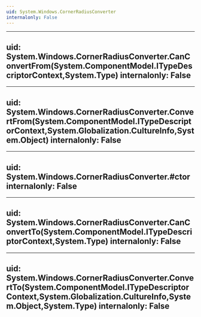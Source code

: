 ```yaml
---
uid: System.Windows.CornerRadiusConverter
internalonly: False
---
```


---
uid: System.Windows.CornerRadiusConverter.CanConvertFrom(System.ComponentModel.ITypeDescriptorContext,System.Type)
internalonly: False
---

---
uid: System.Windows.CornerRadiusConverter.ConvertFrom(System.ComponentModel.ITypeDescriptorContext,System.Globalization.CultureInfo,System.Object)
internalonly: False
---

---
uid: System.Windows.CornerRadiusConverter.#ctor
internalonly: False
---

---
uid: System.Windows.CornerRadiusConverter.CanConvertTo(System.ComponentModel.ITypeDescriptorContext,System.Type)
internalonly: False
---

---
uid: System.Windows.CornerRadiusConverter.ConvertTo(System.ComponentModel.ITypeDescriptorContext,System.Globalization.CultureInfo,System.Object,System.Type)
internalonly: False
---
